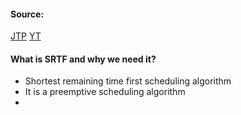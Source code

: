 #### Source:
[JTP](https://www.javatpoint.com/os-srtf-scheduling-algorithm)
[YT](https://www.youtube.com/watch?v=Tcuyr91Y_Ro&list=PLXj4XH7LcRfDrdQuJTHIPmKMpa7eYVaPm&index=24)

#### What is SRTF and why we need it?

* Shortest remaining time first scheduling algorithm
* It is a preemptive scheduling algorithm
* 